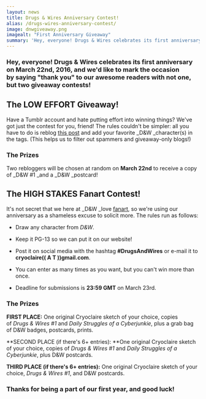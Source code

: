 ```yaml
---
layout: news
title: Drugs & Wires Anniversary Contest!
alias: /drugs-wires-anniversary-contest/
image: dnwgiveaway.png
imagealt: "First Anniversary Giveaway"
summary: 'Hey, everyone! Drugs & Wires celebrates its first anniversary on March 22nd, 2016, and we''d like to mark the occasion by saying "thank you" to our awesome readers with not one, but two giveaway contests!'
---
```


### Hey, everyone! Drugs &amp; Wires celebrates its first anniversary on March 22nd, 2016, and we'd like to mark the occasion by saying "thank you" to our awesome readers with not one, but two giveaway contests!

## The LOW EFFORT Giveaway!

Have a Tumblr account and hate putting effort into winning things? We've got just the contest for you, friend! The rules couldn't be simpler: all you have to do is reblog [this post](http://cryoclaire.tumblr.com/post/138754428169/its-on-people-told-me-to-do-both-and-so-i-did) and add your favorite _D&amp;W _character(s) in the tags. (This helps us to filter out spammers and giveaway-only blogs!)

### The Prizes

Two rebloggers will be chosen at random on **March 22nd** to receive a copy of _D&amp;W #1 _and a _D&amp;W _postcard!

## The HIGH STAKES Fanart Contest!

It's not secret that we here at _D&amp;W _love [fanart](http://www.drugsandwires.fail/art/), so we're using our anniversary as a shameless excuse to solicit more. The rules run as follows:

-  Draw any character from *D&amp;W*.

-  Keep it PG-13 so we can put it on our website!

-  Post it on social media with the hashtag **#DrugsAndWires** or e-mail it to **cryoclaire(( A T ))gmail.com**.

-  You can enter as many times as you want, but you can't win more than once.

-  Deadline for submissions is **23:59 GMT** on March 23rd.

### The Prizes

**FIRST PLACE:** One original Cryoclaire sketch of your choice, copies of *Drugs &amp; Wires #1* and *Daily Struggles of a Cyberjunkie*, plus a grab bag of D&amp;W badges, postcards, prints.

**SECOND PLACE (if there's 6+ entries): **One original Cryoclaire sketch of your choice, copies of *Drugs &amp; Wires #1* and *Daily Struggles of a Cyberjunkie*, plus D&amp;W postcards.

**THIRD PLACE (if there's 6+ entries):** One original Cryoclaire sketch of your choice, *Drugs &amp; Wires #1*, and D&amp;W postcards.

### Thanks for being a part of our first year, and good luck!
